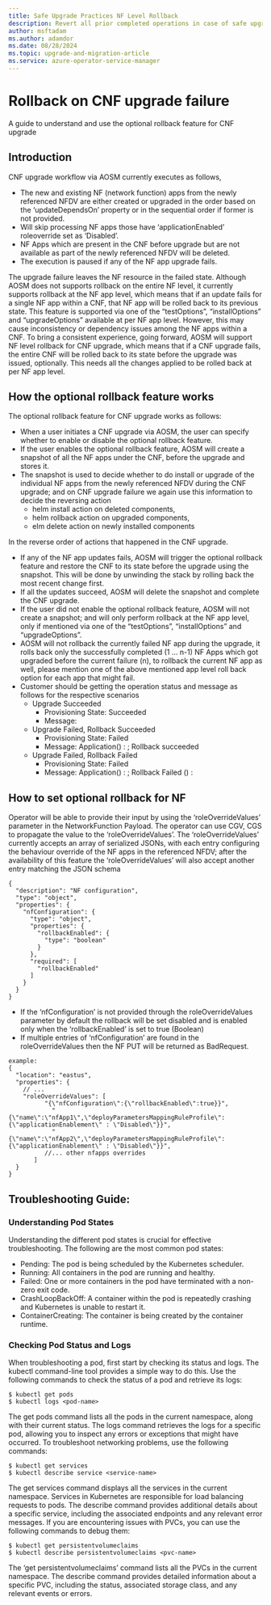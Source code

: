 ```yaml
---
title: Safe Upgrade Practices NF Level Rollback
description: Revert all prior completed operations in case of safe upgrade failure.
author: msftadam
ms.author: adamdor
ms.date: 08/28/2024
ms.topic: upgrade-and-migration-article
ms.service: azure-operator-service-manager
---
```


#  Rollback on CNF upgrade failure
A guide to understand and use the optional rollback feature for CNF upgrade

## Introduction
CNF upgrade workflow via AOSM currently executes as follows,
* The new and existing NF (network function) apps from the newly referenced NFDV are either created or upgraded in the order based on the ‘updateDependsOn’ property or in the sequential order if former is not provided.
* Will skip processing NF apps those have ‘applicationEnabled’ roleoverride set as ‘Disabled’.
* NF Apps which are present in the CNF before upgrade but are not available as part of the newly referenced NFDV will be deleted.
* The execution is paused if any of the NF app upgrade fails. 

The upgrade failure leaves the NF resource in the failed state. Although AOSM does not supports rollback on the entire NF level, it currently supports rollback at the NF app level, which means that if an update fails for a single NF app within a CNF, that NF app will be rolled back to its previous state. This feature is supported via one of the “testOptions”, “installOptions” and “upgradeOptions” available at per NF app level. 
However, this may cause inconsistency or dependency issues among the NF apps within a CNF. To bring a consistent experience, going forward, AOSM will support NF level rollback for CNF upgrade, which means that if a CNF upgrade fails, the entire CNF will be rolled back to its state before the upgrade was issued, optionally. This needs all the changes applied to be rolled back at per NF app level.

## How the optional rollback feature works
The optional rollback feature for CNF upgrade works as follows:
* When a user initiates a CNF upgrade via AOSM, the user can specify whether to enable or disable the optional rollback feature.
* If the user enables the optional rollback feature, AOSM will create a snapshot of all the NF apps under the CNF, before the upgrade and stores it.
* The snapshot is used to decide whether to do install or upgrade of the individual NF apps from the newly referenced NFDV during the CNF upgrade; and on CNF upgrade failure we again use this information to decide the reversing action
  - helm install action on deleted components,
  - helm rollback action on upgraded components,
  - elm delete action on newly installed components

In the reverse order of actions that happened in the CNF upgrade.
* If any of the NF app updates fails, AOSM will trigger the optional rollback feature and restore the CNF to its state before the upgrade using the snapshot. This will be done by unwinding the stack by rolling back the most recent change first.
* If all the updates succeed, AOSM will delete the snapshot and complete the CNF upgrade.
* If the user did not enable the optional rollback feature, AOSM will not create a snapshot; and will only perform rollback at the NF app level, only if mentioned via one of the “testOptions”, “installOptions” and “upgradeOptions”.
* AOSM will not rollback the currently failed NF app during the upgrade, it rolls back only the successfully completed (1 ... n-1) NF Apps which got upgraded before the current failure (n), to rollback the current NF app as well, please mention one of the above mentioned app level roll back option for each app that might fail. 
* Customer should be getting the operation status and message as follows for the respective scenarios
  - Upgrade Succeeded
    - Provisioning State: Succeeded
    - Message: <empty>
  - Upgrade Failed, Rollback Succeeded
    - Provisioning State: Failed
    - Message: Application(<ComponentName>) : <Failure Reason>; 	Rollback succeeded
  - Upgrade Failed, Rollback Failed
    - Provisioning State: Failed
    - Message: Application(<ComponentName>) : <Failure reason>; 	Rollback Failed (<RollbackComponentName>) : 			<Rollback Failure reason>

## How to set optional rollback for NF
Operator will be able to provide their input by using the ‘roleOverrideValues’ parameter in the NetworkFunction Payload. The operator can use CGV, CGS to propagate the value to the ‘roleOverrideValues’. The ‘roleOverrideValues’ currently accepts an array of serialized JSONs, with each entry configuring the behaviour override of the NF apps in the referenced NFDV; after the availability of this feature the ‘roleOverrideValues’ will also accept another entry matching the JSON schema 
```
{
  "description": "NF configuration",
  "type": "object",
  "properties": {
    "nfConfiguration": {
      "type": "object",
      "properties": {
        "rollbackEnabled": {
          "type": "boolean"
        }
      },
      "required": [
        "rollbackEnabled"
      ]
    }
  }
}
```
* If the ‘nfConfiguration’ is not provided through the roleOverrideValues parameter by default the rollback will be set disabled and is enabled only when the ‘rollbackEnabled’ is set to true (Boolean)
* If multiple entries of ‘nfConfiguration’ are found in the roleOverrideValues then the NF PUT will be returned as BadRequest.

```
example:
{
  "location": "eastus",
  "properties": {
    // ...
    "roleOverrideValues": [
          "{\"nfConfiguration\":{\"rollbackEnabled\":true}}",
            "{\"name\":\"nfApp1\",\"deployParametersMappingRuleProfile\":{\"applicationEnablement\" : \"Disabled\"}}",
            "{\"name\":\"nfApp2\",\"deployParametersMappingRuleProfile\":{\"applicationEnablement\" : \"Disabled\"}}",
          //... other nfapps overrides
       ]
  }
}
```
## Troubleshooting Guide:
### Understanding Pod States
Understanding the different pod states is crucial for effective troubleshooting. The following are the most common pod states:
* Pending: The pod is being scheduled by the Kubernetes scheduler.
* Running: All containers in the pod are running and healthy.
* Failed: One or more containers in the pod have terminated with a non-zero exit code.
* CrashLoopBackOff: A container within the pod is repeatedly crashing and Kubernetes is unable to restart it.
* ContainerCreating: The container is being created by the container runtime.

### Checking Pod Status and Logs
When troubleshooting a pod, first start by checking its status and logs. The kubectl command-line tool provides a simple way to do this. Use the following commands to check the status of a pod and retrieve its logs:
```
$ kubectl get pods
$ kubectl logs <pod-name>
```
The get pods command lists all the pods in the current namespace, along with their current status. The logs command retrieves the logs for a specific pod, allowing you to inspect any errors or exceptions that might have occurred.
To troubleshoot networking problems, use the following commands:
```
$ kubectl get services
$ kubectl describe service <service-name>
```
The get services command displays all the services in the current namespace. Services in Kubernetes are responsible for load balancing requests to pods. The describe command provides additional details about a specific service, including the associated endpoints and any relevant error messages.
If you are encountering issues with PVCs, you can use the following commands to debug them:
```
$ kubectl get persistentvolumeclaims
$ kubectl describe persistentvolumeclaims <pvc-name>
```
The ‘get persistentvolumeclaims’ command lists all the PVCs in the current namespace. The describe command provides detailed information about a specific PVC, including the status, associated storage class, and any relevant events or errors.
